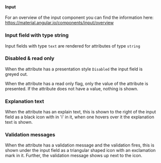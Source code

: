 #### Input 

For an overview of the input component you can find the information here: https://material.angular.io/components/input/overview

### Input field with type string

Input fields with type `text` are rendered for attributes of type `string`

### Disabled & read only

When the attribute has a presentation style `Disabled` the input field is greyed out.

When the attribute has a read only flag, only the value of the attribute is presented. If the attribute does not have a value, nothing is shown.

### Explanation text

When the attribute has an explain text, this is shown to the right of the input field as a black icon with in 'i' in it, when one hovers over it the explanation text is shown.

### Validation messages

When the attribute has a validation message and the validation fires, this is shown under the input field as a triangular shaped icon with an exclamation mark in it. Further, the validation message shows up next to the icon.

